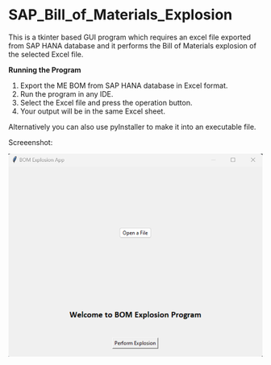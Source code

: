 # SAP_Bill_of_Materials_Explosion

This is a tkinter based GUI program which requires an excel file exported from SAP HANA database and it performs the Bill of Materials explosion of the selected Excel file.

**Running the Program**
1. Export the ME BOM from SAP HANA database in Excel format.
2. Run the program in any IDE.
3. Select the Excel file and press the operation button.
4. Your output will be in the same Excel sheet.

Alternatively you can also use pyInstaller to make it into an executable file.

Screeenshot:


![Game Screenshot](https://raw.githubusercontent.com/rainirnai/SAP_Bill_of_Materials_Explosion/main/BOM_Explosion_GUI.png)

